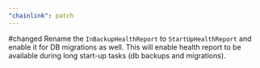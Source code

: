 ```yaml
---
"chainlink": patch
---
```


#changed Rename the `InBackupHealthReport` to `StartUpHealthReport` and enable it for DB migrations as well. This will enable health report to be available during long start-up tasks (db backups and migrations).